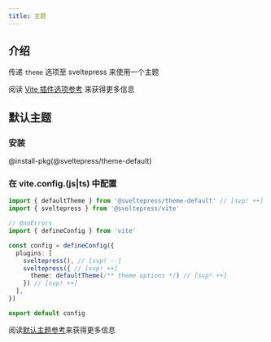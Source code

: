```yaml
---
title: 主题
---
```


## 介绍

传递 `theme` 选项至 sveltepress 来使用一个主题

阅读 [Vite 插件选项参考](/reference/vite-plugin/) 来获得更多信息

## 默认主题

### 安装

@install-pkg(@sveltepress/theme-default)

### 在 vite.config.(js|ts) 中配置

```ts title="vite.config.(js|ts)"
import { defaultTheme } from '@sveltepress/theme-default' // [svp! ++]
import { sveltepress } from '@sveltepress/vite'

// @noErrors
import { defineConfig } from 'vite'

const config = defineConfig({
  plugins: [
    sveltepress(), // [svp! --]
    sveltepress({ // [svp! ++]
      theme: defaultTheme(/** theme options */) // [svp! ++]
    }) // [svp! ++]
  ],
})

export default config
```

阅读[默认主题参考](/reference/default-theme/#主题配置)来获得更多信息
